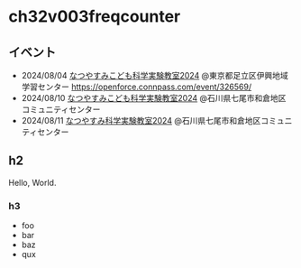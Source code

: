 # ch32v003freqcounter
## イベント
- 2024/08/04 [なつやすみこども科学実験教室2024](./events/2024-08-04/) @東京都足立区伊興地域学習センター https://openforce.connpass.com/event/326569/
- 2024/08/10 [なつやすみこども科学実験教室2024](./events/2024-08-04/) @石川県七尾市和倉地区コミュニティセンター
- 2024/08/11 [なつやすみ科学実験教室2024](./events/2024-08-04/) @石川県七尾市和倉地区コミュニティセンター

## h2
Hello, World.

### h3
- foo
- bar
- baz
- qux
